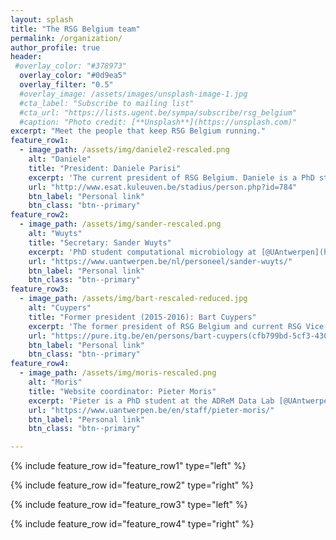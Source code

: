 ```yaml
---
layout: splash
title: "The RSG Belgium team"
permalink: /organization/
author_profile: true
header:
 #overlay_color: "#378973"
  overlay_color: "#0d9ea5"
  overlay_filter: "0.5"
  #overlay_image: /assets/images/unsplash-image-1.jpg
  #cta_label: "Subscribe to mailing list"
  #cta_url: "https://lists.ugent.be/sympa/subscribe/rsg_belgium"
  #caption: "Photo credit: [**Unsplash**](https://unsplash.com)"
excerpt: "Meet the people that keep RSG Belgium running."
feature_row1:
  - image_path: /assets/img/daniele2-rescaled.png
    alt: "Daniele"
    title: "President: Daniele Parisi"
    excerpt: 'The current president of RSG Belgium. Daniele is a PhD student researching drug-target interaction predictions [@KU Leuven](https://www.esat.kuleuven.be/stadius/person.php?id=784).'
    url: "http://www.esat.kuleuven.be/stadius/person.php?id=784"
    btn_label: "Personal link"
    btn_class: "btn--primary"
feature_row2:
  - image_path: /assets/img/sander-rescaled.png
    alt: "Wuyts"
    title: "Secretary: Sander Wuyts"
    excerpt: 'PhD student computational microbiology at [@UAntwerpen](https://www.uantwerpen.be/en/rg/endemic/research/research-topics/lab-of-applied-micro/) (Lab of @SarahLebeer) and [@VUBrussel](http://imdo.vub.ac.be/). Also, secretary @RSGBelgium, volleyball player, and snowboarder.'
    url: "https://www.uantwerpen.be/nl/personeel/sander-wuyts/"
    btn_label: "Personal link"
    btn_class: "btn--primary"
feature_row3:
  - image_path: /assets/img/bart-rescaled-reduced.jpg
    alt: "Cuypers"
    title: "Former president (2015-2016): Bart Cuypers"
    excerpt: 'The former president of RSG Belgium and current RSG Vice-Chair Europe, Bart is a PhD student at the ADReM Data Lab [@UAntwerpen](https://www.uantwerpen.be/en/staff/bart-cuypers/) and the Molecular Parasitology Unit in the [Institute of Tropical Medicine](https://pure.itg.be/en/persons/bart-cuypers(cfb799bd-5cf3-430c-a64f-b32e6e09ba45).html). As a true *Leishmaniac*, Bart combines wet-lab expertise with computational -omics skills.'
    url: "https://pure.itg.be/en/persons/bart-cuypers(cfb799bd-5cf3-430c-a64f-b32e6e09ba45).html"
    btn_label: "Personal link"
    btn_class: "btn--primary"
feature_row4:
  - image_path: /assets/img/moris-rescaled.png
    alt: "Moris"
    title: "Website coordinator: Pieter Moris"
    excerpt: 'Pieter is a PhD student at the ADReM Data Lab [@UAntwerpen](https://www.uantwerpen.be/en/staff/pieter-moris/) whose research focuses on host-pathogen interactions and machine learning.'
    url: "https://www.uantwerpen.be/en/staff/pieter-moris/"
    btn_label: "Personal link"
    btn_class: "btn--primary"

---
```

{% include feature_row id="feature_row1" type="left" %}

{% include feature_row id="feature_row2" type="right" %}

{% include feature_row id="feature_row3" type="left" %}

{% include feature_row id="feature_row4" type="right" %}
